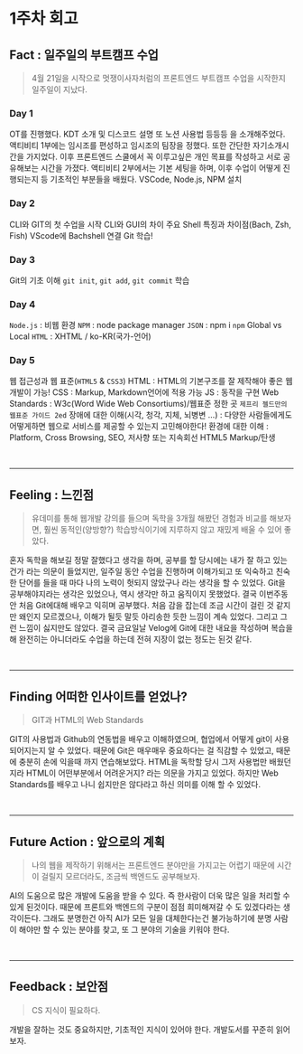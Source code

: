 # 1주차 회고

## Fact : 일주일의 부트캠프 수업

> 4월 21일을 시작으로 멋쟁이사자처럼의 프론트엔드 부트캠프 수업을 시작한지 일주일이 지났다.

### Day 1

OT를 진행했다.
KDT 소개 및 디스코드 설명 또 노션 사용법 등등등 을 소개해주었다.
액티비티 1부에는 임시조를 편성하고 임시조의 팀장을 정했다. 또한 간단한 자기소개시간을 가지었다.
이후 프론트엔드 스쿨에서 꼭 이루고싶은 개인 목표를 작성하고 서로 공유해보는 시간을 가졌다.
액티비티 2부에서는 기본 세팅을 하며, 이후 수업이 어떻게 진행되는지 등 기초적인 부분들을 배웠다.
VSCode, Node.js, NPM 설치

### Day 2

CLI와 GIT의 첫 수업을 시작
CLI와 GUI의 차이
주요 Shell 특징과 차이점(Bach, Zsh, Fish)
VScode에 Bachshell 연결
Git 학습!

### Day 3

Git의 기초 이해
`git init`, `git add`, `git commit` 학습

### Day 4

`Node.js` : 비웹 환경
`NPM` : node package manager
`JSON` : npm i
`npm` Global vs Local
`HTML` : XHTML / ko-KR(국가-언어)

### Day 5

웹 접근성과 웹 표준(`HTML5` & `CSS3`)
HTML : HTML의 기본구조를 잘 제작해야 좋은 웹개발이 가능!
CSS : Markup, Markdown언어에 적용 가능
JS : 동작을 구현
Web Standards : W3c(Word Wide Web Consortiums)/웹표준 정한 곳 `제프리 젤드만의 웹표준 가이드 2ed`
장애에 대한 이해(시각, 청각, 지체, 뇌병변 ...) : 다양한 사람들에게도 어떻게하면 웹으로 서비스를 제공할 수 있는지 고민해야한다!
환경에 대한 이해 : Platform, Cross Browsing, SEO, 저사향 또는 지속회선
HTML5 Markup/탄생

<br>
<hr>

## Feeling : 느낀점

> 유데미를 통해 웹개발 강의를 들으며 독학을 3개월 해봤던 경험과 비교를 해보자면, 훨씬 동적인(양방향?) 학습방식이기에 지루하지 않고 재밌게 배울 수 있어 좋았다.

혼자 독학을 해보길 정말 잘했다고 생각을 하며, 공부를 할 당시에는 내가 잘 하고 있는건가 라는 의문이 들었지만, 일주일 동안 수업을 진행하며 이해가되고 또 익숙하고 친숙한 단어를 들을 때 마다 나의 노력이 헛되지 않았구나 라는 생각을 할 수 있었다.
Git을 공부해야지라는 생각은 있었으나, 역시 생각만 하고 움직이지 못했었다. 결국 이번주동안 처음 Git에대해 배우고 익히며 공부했다. 처음 감을 잡는데 조금 시간이 걸린 것 같지만 왜인지 모르겠으나, 이해가 될듯 말듯 아리송한 듯한 느낌이 계속 있었다. 그리고 그런 느낌이 싫지만도 않았다. 결국 금요일날 Velog에 Git에 대한 내요을 작성하며 복습을 해 완전히는 아니더라도 수업을 하는데 전혀 지장이 없는 정도는 된것 같다.

<br>
<hr>

## Finding 어떠한 인사이트를 얻었나?

> GIT과 HTML의 Web Standards

GIT의 사용법과 Github의 연동법을 배우고 이해하였으며, 협업에서 어떻게 git이 사용되어지는지 알 수 있었다. 때문에 Git은 매우매우 중요하다는 걸 직감할 수 있었고, 때문에 충분히 손에 익을때 까지 연습해보았다.
HTML을 독학할 당시 그저 사용법만 배웠던지라 HTML이 어떤부분에서 어려운거지? 라는 의문을 가지고 있었다. 하지만 Web Standards를 배우고 나니 쉽지만은 않다라고 하신 의미를 이해 할 수 있었다.

<br>
<hr>

## Future Action : 앞으로의 계획

> 나의 웹을 제작하기 위해서는 프론트엔드 분야만을 가지고는 어렵기 때문에 시간이 걸릴지 모르더라도, 조금씩 백엔드도 공부해보자.

AI의 도움으로 많은 개발에 도움을 받을 수 있다. 즉 한사람이 더욱 많은 일을 처리할 수 있게 된것이다. 때문에 프론트와 백엔드의 구분이 점점 희미해져갈 수 도 있겠다라는 생각이든다. 그래도 분명한건 아직 AI가 모든 일을 대체한다는건 불가능하기에 분명 사람이 해야만 할 수 있는 분야를 찾고, 또 그 분야의 기술을 키워야 한다.

<br>
<hr>

## Feedback : 보안점

> CS 지식이 필요하다.

개발을 잘하는 것도 중요하지만, 기초적인 지식이 있어야 한다. 개발도서를 꾸준히 읽어보자.
